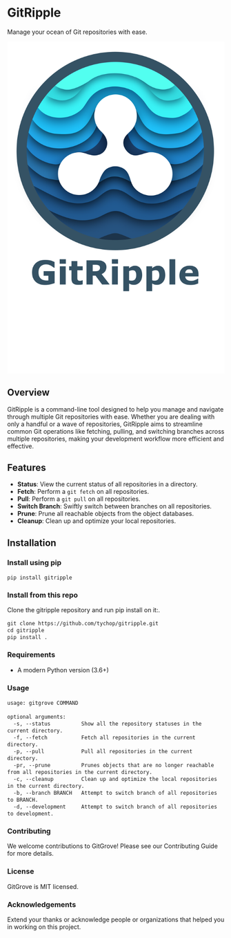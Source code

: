 # GitRipple

Manage your ocean of Git repositories with ease.

![Logo](img/gitripple.png)

## Overview

GitRipple is a command-line tool designed to help you manage and navigate through multiple Git repositories with ease. Whether you are dealing with only a handful or a wave of repositories, GitRipple aims to streamline common Git operations like fetching, pulling, and switching branches across multiple repositories, making your development workflow more efficient and effective.

## Features

- **Status**: View the current status of all repositories in a directory.
- **Fetch**: Perform a `git fetch` on all repositories.
- **Pull**: Perform a `git pull` on all repositories.
- **Switch Branch**: Swiftly switch between branches on all repositories.
- **Prune**: Prune all reachable objects from the object databases.
- **Cleanup**: Clean up and optimize your local repositories.

## Installation

### Install using pip
```shell
pip install gitripple
```

### Install from this repo
Clone the gitripple repository and run pip install on it:.
```shell
git clone https://github.com/tychop/gitripple.git
cd gitripple
pip install .
```

### Requirements

- A modern Python version (3.6+)

### Usage

```
usage: gitgrove COMMAND

optional arguments:
  -s, --status          Show all the repository statuses in the current directory.
  -f, --fetch           Fetch all repositories in the current directory.
  -p, --pull            Pull all repositories in the current directory.
  -pr, --prune          Prunes objects that are no longer reachable from all repositories in the current directory.
  -c, --cleanup         Clean up and optimize the local repositories in the current directory.
  -b, --branch BRANCH   Attempt to switch branch of all repositories to BRANCH.
  -d, --development     Attempt to switch branch of all repositories to development.
```

### Contributing

We welcome contributions to GitGrove! Please see our Contributing Guide for more details.

### License

GitGrove is MIT licensed.

### Acknowledgements

Extend your thanks or acknowledge people or organizations that helped you in working on this project.
